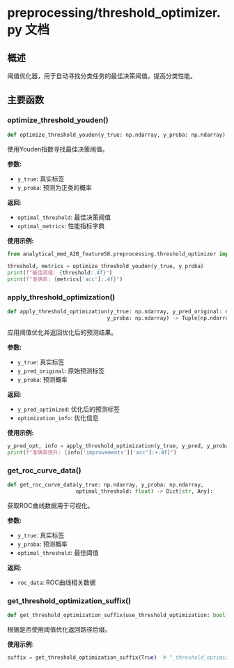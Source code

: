 # preprocessing/threshold_optimizer.py 文档

## 概述

阈值优化器，用于自动寻找分类任务的最佳决策阈值，提高分类性能。

## 主要函数

### optimize_threshold_youden()

```python
def optimize_threshold_youden(y_true: np.ndarray, y_proba: np.ndarray) -> Tuple[float, Dict[str, float]]:
```

使用Youden指数寻找最佳决策阈值。

**参数:**
- `y_true`: 真实标签
- `y_proba`: 预测为正类的概率

**返回:**
- `optimal_threshold`: 最佳决策阈值
- `optimal_metrics`: 性能指标字典

**使用示例:**
```python
from analytical_mmd_A2B_feature58.preprocessing.threshold_optimizer import optimize_threshold_youden

threshold, metrics = optimize_threshold_youden(y_true, y_proba)
print(f"最佳阈值: {threshold:.4f}")
print(f"准确率: {metrics['acc']:.4f}")
```

### apply_threshold_optimization()

```python
def apply_threshold_optimization(y_true: np.ndarray, y_pred_original: np.ndarray, 
                                y_proba: np.ndarray) -> Tuple[np.ndarray, Dict[str, Any]]:
```

应用阈值优化并返回优化后的预测结果。

**参数:**
- `y_true`: 真实标签
- `y_pred_original`: 原始预测标签
- `y_proba`: 预测概率

**返回:**
- `y_pred_optimized`: 优化后的预测标签
- `optimization_info`: 优化信息

**使用示例:**
```python
y_pred_opt, info = apply_threshold_optimization(y_true, y_pred, y_proba)
print(f"准确率提升: {info['improvements']['acc']:+.4f}")
```

### get_roc_curve_data()

```python
def get_roc_curve_data(y_true: np.ndarray, y_proba: np.ndarray, 
                      optimal_threshold: float) -> Dict[str, Any]:
```

获取ROC曲线数据用于可视化。

**参数:**
- `y_true`: 真实标签
- `y_proba`: 预测概率
- `optimal_threshold`: 最佳阈值

**返回:**
- `roc_data`: ROC曲线相关数据

### get_threshold_optimization_suffix()

```python
def get_threshold_optimization_suffix(use_threshold_optimization: bool) -> str:
```

根据是否使用阈值优化返回路径后缀。

**使用示例:**
```python
suffix = get_threshold_optimization_suffix(True)  # "_threshold_optimized"
``` 